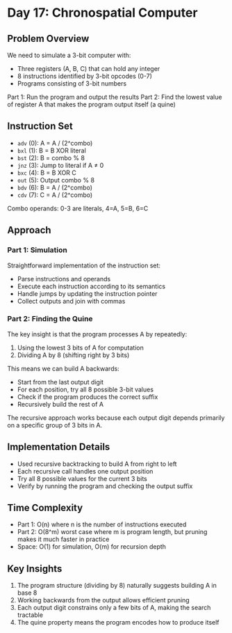 # Day 17: Chronospatial Computer

## Problem Overview
We need to simulate a 3-bit computer with:
- Three registers (A, B, C) that can hold any integer
- 8 instructions identified by 3-bit opcodes (0-7)
- Programs consisting of 3-bit numbers

Part 1: Run the program and output the results
Part 2: Find the lowest value of register A that makes the program output itself (a quine)

## Instruction Set
- `adv` (0): A = A / (2^combo)
- `bxl` (1): B = B XOR literal
- `bst` (2): B = combo % 8
- `jnz` (3): Jump to literal if A ≠ 0
- `bxc` (4): B = B XOR C
- `out` (5): Output combo % 8
- `bdv` (6): B = A / (2^combo)
- `cdv` (7): C = A / (2^combo)

Combo operands: 0-3 are literals, 4=A, 5=B, 6=C

## Approach

### Part 1: Simulation
Straightforward implementation of the instruction set:
- Parse instructions and operands
- Execute each instruction according to its semantics
- Handle jumps by updating the instruction pointer
- Collect outputs and join with commas

### Part 2: Finding the Quine
The key insight is that the program processes A by repeatedly:
1. Using the lowest 3 bits of A for computation
2. Dividing A by 8 (shifting right by 3 bits)

This means we can build A backwards:
- Start from the last output digit
- For each position, try all 8 possible 3-bit values
- Check if the program produces the correct suffix
- Recursively build the rest of A

The recursive approach works because each output digit depends primarily on a specific group of 3 bits in A.

## Implementation Details
- Used recursive backtracking to build A from right to left
- Each recursive call handles one output position
- Try all 8 possible values for the current 3 bits
- Verify by running the program and checking the output suffix

## Time Complexity
- Part 1: O(n) where n is the number of instructions executed
- Part 2: O(8^m) worst case where m is program length, but pruning makes it much faster in practice
- Space: O(1) for simulation, O(m) for recursion depth

## Key Insights
1. The program structure (dividing by 8) naturally suggests building A in base 8
2. Working backwards from the output allows efficient pruning
3. Each output digit constrains only a few bits of A, making the search tractable
4. The quine property means the program encodes how to produce itself